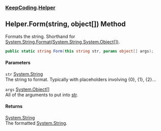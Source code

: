 ### [KeepCoding](KeepCoding.md 'KeepCoding').[Helper](KeepCoding_Helper.md 'KeepCoding.Helper')
## Helper.Form(string, object[]) Method
Formats the string. Shorthand for [System.String.Format(System.String,System.Object[])](https://docs.microsoft.com/en-us/dotnet/api/System.String.Format#System_String_Format_System_String,System_Object[]_ 'System.String.Format(System.String,System.Object[])').  
```csharp
public static string Form(this string str, params object[] args);
```
#### Parameters
<a name='KeepCoding_Helper_Form(string_object__)_str'></a>
`str` [System.String](https://docs.microsoft.com/en-us/dotnet/api/System.String 'System.String')  
The string to format. Typically with placeholders involving {0}, {1}, {2}...
  
<a name='KeepCoding_Helper_Form(string_object__)_args'></a>
`args` [System.Object](https://docs.microsoft.com/en-us/dotnet/api/System.Object 'System.Object')[[]](https://docs.microsoft.com/en-us/dotnet/api/System.Array 'System.Array')  
All of the arguments to put into [str](KeepCoding_Helper_Form(string_object__).md#KeepCoding_Helper_Form(string_object__)_str 'KeepCoding.Helper.Form(string, object[]).str').
  
#### Returns
[System.String](https://docs.microsoft.com/en-us/dotnet/api/System.String 'System.String')  
The formatted [System.String](https://docs.microsoft.com/en-us/dotnet/api/System.String 'System.String').
